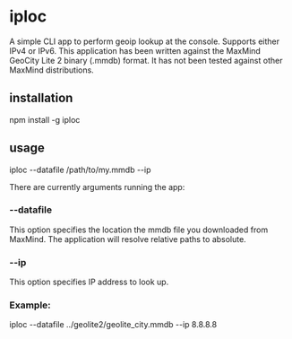 # iploc

A simple CLI app to perform geoip lookup at the console. Supports either IPv4 or IPv6. This application has been written against the MaxMind GeoCity Lite 2 binary (.mmdb) format. It has not been tested against other MaxMind distributions.

## installation

npm install -g iploc

## usage

iploc --datafile /path/to/my.mmdb --ip <IPv4 or IPv6 address>

There are currently arguments running the app:

### --datafile

This option specifies the location the mmdb file you downloaded from MaxMind. The application will resolve relative paths to absolute.

### --ip

This option specifies IP address to look up.

### Example:

iploc --datafile ../geolite2/geolite_city.mmdb --ip 8.8.8.8